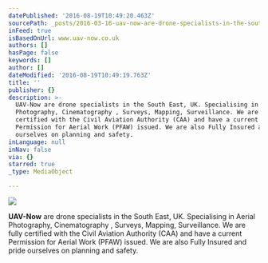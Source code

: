 ```yaml
---
datePublished: '2016-08-19T10:49:20.463Z'
sourcePath: _posts/2016-03-16-uav-now-are-drone-specialists-in-the-south-east-uk-specia.md
inFeed: true
isBasedOnUrl: www.uav-now.co.uk
authors: []
hasPage: false
keywords: []
author: []
dateModified: '2016-08-19T10:49:19.763Z'
title: ''
publisher: {}
description: >-
  UAV-Now are drone specialists in the South East, UK. Specialising in Aerial
  Photography, Cinematography , Surveys, Mapping, Surveillance. We are fully
  certified with the Civil Aviation Authority (CAA) and have a current
  Permission for Aerial Work (PFAW) issued. We are also Fully Insured and pride
  ourselves on planning and safety.
inLanguage: null
inNav: false
via: {}
starred: true
_type: MediaObject

---
```

![](https://s3-us-west-2.amazonaws.com/the-grid-img/p/a2167dfb2ecd922eb1886111498a9a338a4b60be.jpg)

**UAV-Now** are drone specialists in the South East, UK. Specialising in Aerial Photography, Cinematography , Surveys, Mapping, Surveillance. We are fully certified with the Civil Aviation Authority (CAA) and have a current Permission for Aerial Work (PFAW) issued. We are also Fully Insured and pride ourselves on planning and safety.